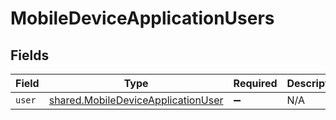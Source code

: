 # MobileDeviceApplicationUsers


## Fields

| Field                                                                                    | Type                                                                                     | Required                                                                                 | Description                                                                              |
| ---------------------------------------------------------------------------------------- | ---------------------------------------------------------------------------------------- | ---------------------------------------------------------------------------------------- | ---------------------------------------------------------------------------------------- |
| `user`                                                                                   | [shared.MobileDeviceApplicationUser](../../models/shared/mobiledeviceapplicationuser.md) | :heavy_minus_sign:                                                                       | N/A                                                                                      |